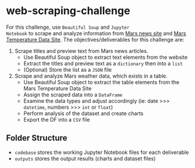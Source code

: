 # web-scraping-challenge
For this challenge, use <code>Beautiful Soup</code> and <code>Jupyter Notebook</code> to scrape and analyze information from <a href="https://static.bc-edx.com/data/web/mars_news/index.html">Mars news site</a> and <a href="https://static.bc-edx.com/data/web/mars_facts/temperature.html">Mars Temperature Data Site</a>. The objectives/deliverables for this challenge are:
1) Scrape titles and preview text from Mars news articles.
   - Use Beautiful Soup object to extract text elements from the website
   - Extract the titles and preview text as a <code>dictionary</code> then into a <code>list</code>
   - (Optional) Store the list as a <code>JSON</code> file
2) Scrape and analyze Mars weather data, which exists in a table.
   - Use Beautiful Soup object to extract the table elements from the Mars Temperature Data Site
   - Assign the scraped data into a <code>DataFrame</code>
   - Examine the data types and adjust accordingly (ie: date >>> <code>datetime</code>, numbers >>> <code>int</code> or <code>float</code>)
   - Perform analysis of the dataset and create charts
   - Export the DF into a <code>CSV</code> file
## Folder Structure
- <code>codebase</code> stores the working Jupyter Notebook files for each deliverable
- <code>outputs</code> stores the output results (charts and dataset files)
